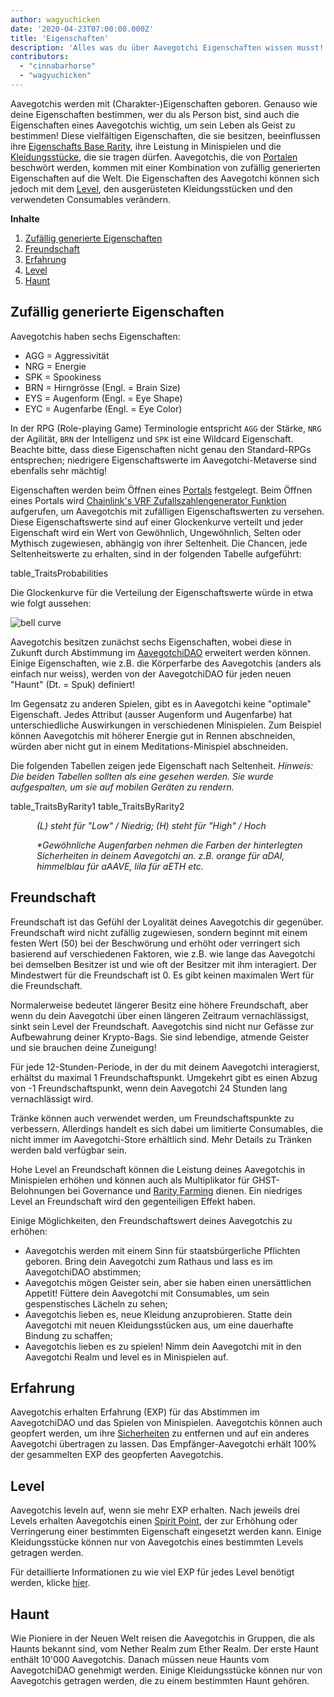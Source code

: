 ```yaml
---
author: wagyuchicken
date: '2020-04-23T07:00:00.000Z'
title: 'Eigenschaften'
description: 'Alles was du über Aavegotchi Eigenschaften wissen musst!'
contributors:
  - "cinnabarhorse"
  - "wagyuchicken"
---
```


Aavegotchis werden mit (Charakter-)Eigenschaften geboren. Genauso wie deine Eigenschaften bestimmen, wer du als Person bist, sind auch die Eigenschaften eines Aavegotchis wichtig, um sein Leben als Geist zu bestimmen! Diese vielfältigen Eigenschaften, die sie besitzen, beeinflussen ihre [Eigenschafts Base Rarity](/rarity-farming#base-rarity-score), ihre Leistung in Minispielen und die [Kleidungsstücke](/wearables), die sie tragen dürfen. Aavegotchis, die von [Portalen](/portale) beschwört werden, kommen mit einer Kombination von zufällig generierten Eigenschaften auf die Welt. Die Eigenschaften des Aavegotchi können sich jedoch mit dem <a href=#level>Level</a>, den ausgerüsteten Kleidungsstücken und den verwendeten Consumables verändern. 

<div class="contentsBox">

**Inhalte**

<ol>
<li><a href=#randomly-generated-traits>Zufällig generierte Eigenschaften </a></li>
<li><a href=#kinship>Freundschaft</a></li>
<li><a href=#experience>Erfahrung</a></li>
<li><a href=#level>Level</a></li>
<li><a href=#haunt>Haunt</a></li>
</ol>

</div>

## Zufällig generierte Eigenschaften
Aavegotchis haben sechs Eigenschaften:

* AGG = Aggressivität
* NRG = Energie
* SPK = Spookiness
* BRN = Hirngrösse (Engl. = Brain Size)
* EYS = Augenform (Engl. = Eye Shape)
* EYC = Augenfarbe (Engl. = Eye Color)

In der RPG (Role-playing Game) Terminologie entspricht `AGG` der Stärke, `NRG` der Agilität, `BRN` der Intelligenz und `SPK` ist eine Wildcard Eigenschaft. Beachte bitte, dass diese Eigenschaften nicht genau den Standard-RPGs entsprechen; niedrigere Eigenschaftswerte im Aavegotchi-Metaverse sind ebenfalls sehr mächtig!

Eigenschaften werden beim Öffnen eines [Portals](/portals) festgelegt. Beim Öffnen eines Portals wird [Chainlink's VRF Zufallszahlengenerator Funktion](https://blog.chain.link/verifiable-random-functions-vrf-random-number-generation-rng-feature/) aufgerufen, um Aavegotchis mit zufälligen Eigenschaftswerten zu versehen. Diese Eigenschaftswerte sind auf einer Glockenkurve verteilt und jeder Eigenschaft wird ein Wert von Gewöhnlich, Ungewöhnlich, Selten oder Mythisch zugewiesen, abhängig von ihrer Seltenheit. Die Chancen, jede Seltenheitswerte zu erhalten, sind in der folgenden Tabelle aufgeführt:

table_TraitsProbabilities

Die Glockenkurve für die Verteilung der Eigenschaftswerte würde in etwa wie folgt aussehen:

<img class="bodyImage" src="/traits/bell_curve.png" alt = "bell curve" />

Aavegotchis besitzen zunächst sechs Eigenschaften, wobei diese in Zukunft durch Abstimmung im [AavegotchiDAO](/dao) erweitert werden können. Einige Eigenschaften, wie z.B. die Körperfarbe des Aavegotchis (anders als einfach nur weiss), werden von der AavegotchiDAO für jeden neuen "Haunt" (Dt. = Spuk) definiert!

Im Gegensatz zu anderen Spielen, gibt es in Aavegotchi keine "optimale" Eigenschaft. Jedes Attribut (ausser Augenform und Augenfarbe) hat unterschiedliche Auswirkungen in verschiedenen Minispielen. Zum Beispiel können Aavegotchis mit höherer Energie gut in Rennen abschneiden, würden aber nicht gut in einem Meditations-Minispiel abschneiden.

Die folgenden Tabellen zeigen jede Eigenschaft nach Seltenheit. *Hinweis: Die beiden Tabellen sollten als eine gesehen werden. Sie wurde aufgespalten, um sie auf mobilen Geräten zu rendern.*

table_TraitsByRarity1 table_TraitsByRarity2
<p style="margin-left: 3.0em"><i> (L) steht für "Low" / Niedrig; (H) steht für "High" / Hoch </i></p>
<p style="margin-left: 3.0em"><i> *Gewöhnliche Augenfarben nehmen die Farben der hinterlegten Sicherheiten in deinem Aavegotchi an. z.B. orange für aDAI, himmelblau für aAAVE, lila für aETH etc. </i></p>

## Freundschaft
Freundschaft ist das Gefühl der Loyalität deines Aavegotchis dir gegenüber. Freundschaft wird nicht zufällig zugewiesen, sondern beginnt mit einem festen Wert (50) bei der Beschwörung und erhöht oder verringert sich basierend auf verschiedenen Faktoren, wie z.B. wie lange das Aavegotchi bei demselben Besitzer ist und wie oft der Besitzer mit ihm interagiert. Der Mindestwert für die Freundschaft ist 0. Es gibt keinen maximalen Wert für die Freundschaft.

Normalerweise bedeutet längerer Besitz eine höhere Freundschaft, aber wenn du dein Aavegotchi über einen längeren Zeitraum vernachlässigst, sinkt sein Level der Freundschaft. Aavegotchis sind nicht nur Gefässe zur Aufbewahrung deiner Krypto-Bags. Sie sind lebendige, atmende Geister und sie brauchen deine Zuneigung!

Für jede 12-Stunden-Periode, in der du mit deinem Aavegotchi interagierst, erhältst du maximal 1 Freundschaftspunkt. Umgekehrt gibt es einen Abzug von -1 Freundschaftspunkt, wenn dein Aavegotchi 24 Stunden lang vernachlässigt wird.

Tränke können auch verwendet werden, um Freundschaftspunkte zu verbessern. Allerdings handelt es sich dabei um limitierte Consumables, die nicht immer im Aavegotchi-Store erhältlich sind. Mehr Details zu Tränken werden bald verfügbar sein.

Hohe Level an Freundschaft können die Leistung deines Aavegotchis in Minispielen erhöhen und können auch als Multiplikator für GHST-Belohnungen bei Governance und [Rarity Farming](/rarity-farming) dienen. Ein niedriges Level an Freundschaft wird den gegenteiligen Effekt haben.

Einige Möglichkeiten, den Freundschaftswert deines Aavegotchis zu erhöhen:

* Aavegotchis werden mit einem Sinn für staatsbürgerliche Pflichten geboren. Bring dein Aavegotchi zum Rathaus und lass es im AavegotchiDAO abstimmen;
* Aavegotchis mögen Geister sein, aber sie haben einen unersättlichen Appetit! Füttere dein Aavegotchi mit Consumables, um sein gespenstisches Lächeln zu sehen;
* Aavegotchis lieben es, neue Kleidung anzuprobieren. Statte dein Aavegotchi mit neuen Kleidungsstücken aus, um eine dauerhafte Bindung zu schaffen;
* Aavegotchis lieben es zu spielen! Nimm dein Aavegotchi mit in den Aavegotchi Realm und level es in Minispielen auf.


## Erfahrung
Aavegotchis erhalten Erfahrung (EXP) für das Abstimmen im AavegotchiDAO und das Spielen von Minispielen. Aavegotchis können auch geopfert werden, um ihre [Sicherheiten](/atokens) zu entfernen und auf ein anderes Aavegotchi übertragen zu lassen. Das Empfänger-Aavegotchi erhält 100% der gesammelten EXP des geopferten Aavegotchis.

## Level
Aavegotchis leveln auf, wenn sie mehr EXP erhalten. Nach jeweils drei Levels erhalten Aavegotchis einen [Spirit Point](/glossary#spirit-point), der zur Erhöhung oder Verringerung einer bestimmten Eigenschaft eingesetzt werden kann. Einige Kleidungsstücke können nur von Aavegotchis eines bestimmten Levels getragen werden.

Für detaillierte Informationen zu wie viel EXP für jedes Level benötigt werden, klicke [hier](/xp).

## Haunt
Wie Pioniere in der Neuen Welt reisen die Aavegotchis in Gruppen, die als Haunts bekannt sind, vom Nether Realm zum Ether Realm. Der erste Haunt enthält 10'000 Aavegotchis. Danach müssen neue Haunts vom AavegotchiDAO genehmigt werden. Einige Kleidungsstücke können nur von Aavegotchis getragen werden, die zu einem bestimmten Haunt gehören.
